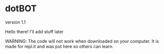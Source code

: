 


# dotBOT
version 1.1

Hello there!
I'll add stuff later


WARNING: The code will not work when downloaded on your computer. It is made for repl.it and was put here so others can learn.


